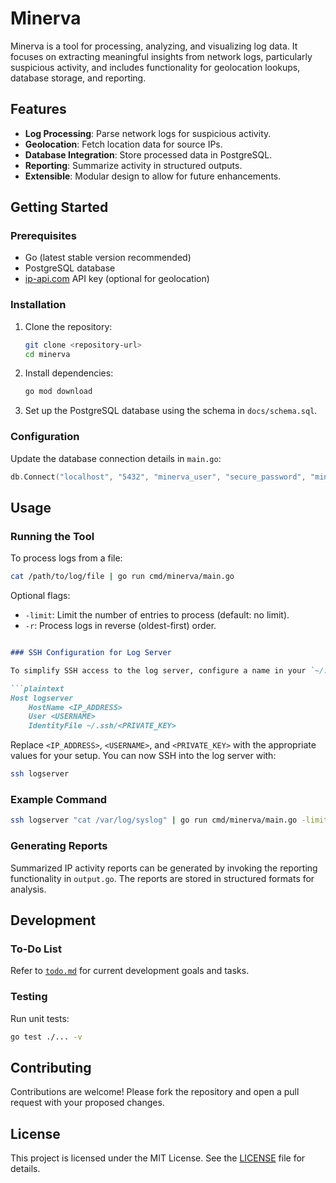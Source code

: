 # Minerva

Minerva is a tool for processing, analyzing, and visualizing log data. It focuses on extracting meaningful insights from network logs, particularly suspicious activity, and includes functionality for geolocation lookups, database storage, and reporting.

## Features

- **Log Processing**: Parse network logs for suspicious activity.
- **Geolocation**: Fetch location data for source IPs.
- **Database Integration**: Store processed data in PostgreSQL.
- **Reporting**: Summarize activity in structured outputs.
- **Extensible**: Modular design to allow for future enhancements.

## Getting Started

### Prerequisites

- Go (latest stable version recommended)
- PostgreSQL database
- [ip-api.com](https://ip-api.com) API key (optional for geolocation)

### Installation

1. Clone the repository:

   ```bash
   git clone <repository-url>
   cd minerva
   ```

2. Install dependencies:

   ```bash
   go mod download
   ```

3. Set up the PostgreSQL database using the schema in `docs/schema.sql`.

### Configuration

Update the database connection details in `main.go`:

```go
db.Connect("localhost", "5432", "minerva_user", "secure_password", "minerva")
```

## Usage

### Running the Tool

To process logs from a file:

```bash
cat /path/to/log/file | go run cmd/minerva/main.go
```

Optional flags:

- `-limit`: Limit the number of entries to process (default: no limit).
- `-r`: Process logs in reverse (oldest-first) order.

```markdown

### SSH Configuration for Log Server

To simplify SSH access to the log server, configure a name in your `~/.ssh/config` file. This allows you to reference the server using an alias instead of its IP address. Add the following lines to your `~/.ssh/config`:

```plaintext
Host logserver
    HostName <IP_ADDRESS>
    User <USERNAME>
    IdentityFile ~/.ssh/<PRIVATE_KEY>
```

Replace `<IP_ADDRESS>`, `<USERNAME>`, and `<PRIVATE_KEY>` with the appropriate values for your setup. You can now SSH into the log server with:

```bash
ssh logserver
```

### Example Command

```bash
ssh logserver "cat /var/log/syslog" | go run cmd/minerva/main.go -limit 50
```

### Generating Reports

Summarized IP activity reports can be generated by invoking the reporting functionality in `output.go`. The reports are stored in structured formats for analysis.

## Development

### To-Do List

Refer to [`todo.md`](./todo.md) for current development goals and tasks.

### Testing

Run unit tests:

```bash
go test ./... -v
```

## Contributing

Contributions are welcome! Please fork the repository and open a pull request with your proposed changes.

## License

This project is licensed under the MIT License. See the [LICENSE](./LICENSE) file for details.
